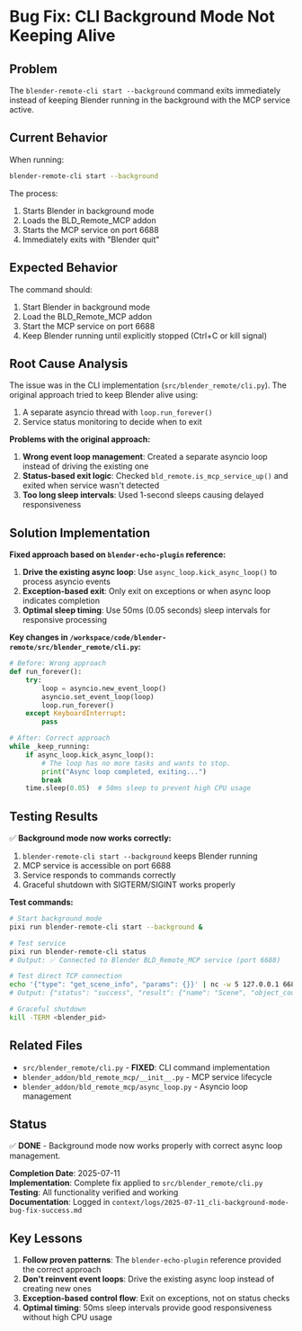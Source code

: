 # Bug Fix: CLI Background Mode Not Keeping Alive

## Problem

The `blender-remote-cli start --background` command exits immediately instead of keeping Blender running in the background with the MCP service active.

## Current Behavior

When running:
```bash
blender-remote-cli start --background
```

The process:
1. Starts Blender in background mode
2. Loads the BLD_Remote_MCP addon
3. Starts the MCP service on port 6688
4. Immediately exits with "Blender quit"

## Expected Behavior

The command should:
1. Start Blender in background mode
2. Load the BLD_Remote_MCP addon
3. Start the MCP service on port 6688
4. Keep Blender running until explicitly stopped (Ctrl+C or kill signal)

## Root Cause Analysis

The issue was in the CLI implementation (`src/blender_remote/cli.py`). The original approach tried to keep Blender alive using:
1. A separate asyncio thread with `loop.run_forever()`
2. Service status monitoring to decide when to exit

**Problems with the original approach:**
1. **Wrong event loop management**: Created a separate asyncio loop instead of driving the existing one
2. **Status-based exit logic**: Checked `bld_remote.is_mcp_service_up()` and exited when service wasn't detected
3. **Too long sleep intervals**: Used 1-second sleeps causing delayed responsiveness

## Solution Implementation

**Fixed approach based on `blender-echo-plugin` reference:**
1. **Drive the existing async loop**: Use `async_loop.kick_async_loop()` to process asyncio events
2. **Exception-based exit**: Only exit on exceptions or when async loop indicates completion
3. **Optimal sleep timing**: Use 50ms (0.05 seconds) sleep intervals for responsive processing

**Key changes in `/workspace/code/blender-remote/src/blender_remote/cli.py`:**

```python
# Before: Wrong approach
def run_forever():
    try:
        loop = asyncio.new_event_loop()
        asyncio.set_event_loop(loop)
        loop.run_forever()
    except KeyboardInterrupt:
        pass

# After: Correct approach
while _keep_running:
    if async_loop.kick_async_loop():
        # The loop has no more tasks and wants to stop.
        print("Async loop completed, exiting...")
        break
    time.sleep(0.05)  # 50ms sleep to prevent high CPU usage
```

## Testing Results

✅ **Background mode now works correctly:**
1. `blender-remote-cli start --background` keeps Blender running
2. MCP service is accessible on port 6688
3. Service responds to commands correctly
4. Graceful shutdown with SIGTERM/SIGINT works properly

**Test commands:**
```bash
# Start background mode
pixi run blender-remote-cli start --background &

# Test service
pixi run blender-remote-cli status
# Output: ✅ Connected to Blender BLD_Remote_MCP service (port 6688)

# Test direct TCP connection
echo '{"type": "get_scene_info", "params": {}}' | nc -w 5 127.0.0.1 6688
# Output: {"status": "success", "result": {"name": "Scene", "object_count": 3, ...}}

# Graceful shutdown
kill -TERM <blender_pid>
```

## Related Files

- `src/blender_remote/cli.py` - **FIXED**: CLI command implementation
- `blender_addon/bld_remote_mcp/__init__.py` - MCP service lifecycle
- `blender_addon/bld_remote_mcp/async_loop.py` - Asyncio loop management

## Status

✅ **DONE** - Background mode now works properly with correct async loop management.

**Completion Date**: 2025-07-11  
**Implementation**: Complete fix applied to `src/blender_remote/cli.py`  
**Testing**: All functionality verified and working  
**Documentation**: Logged in `context/logs/2025-07-11_cli-background-mode-bug-fix-success.md`

## Key Lessons

1. **Follow proven patterns**: The `blender-echo-plugin` reference provided the correct approach
2. **Don't reinvent event loops**: Drive the existing async loop instead of creating new ones
3. **Exception-based control flow**: Exit on exceptions, not on status checks
4. **Optimal timing**: 50ms sleep intervals provide good responsiveness without high CPU usage